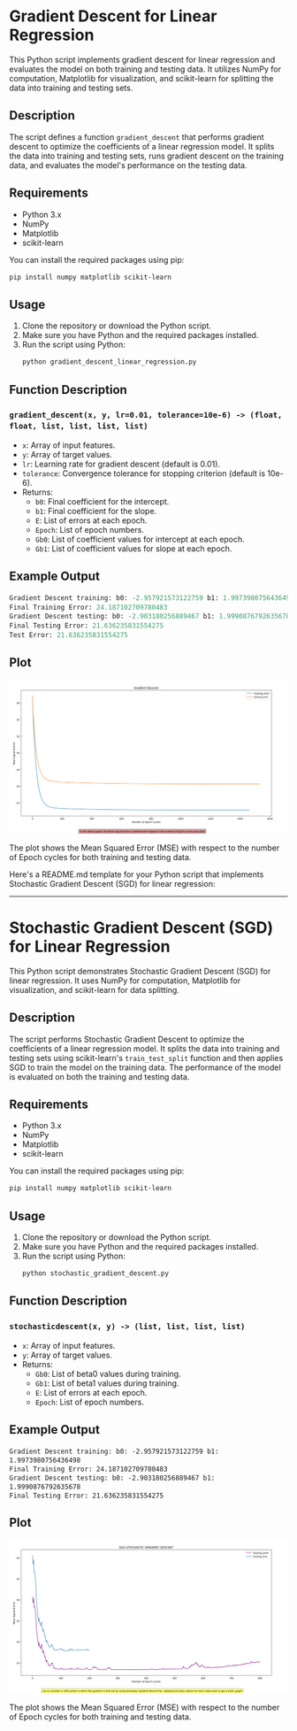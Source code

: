 # Gradient Descent for Linear Regression

This Python script implements gradient descent for linear regression and evaluates the model on both training and testing data. It utilizes NumPy for computation, Matplotlib for visualization, and scikit-learn for splitting the data into training and testing sets.

## Description

The script defines a function `gradient_descent` that performs gradient descent to optimize the coefficients of a linear regression model. It splits the data into training and testing sets, runs gradient descent on the training data, and evaluates the model's performance on the testing data.

## Requirements

- Python 3.x
- NumPy
- Matplotlib
- scikit-learn

You can install the required packages using pip:

```bash
pip install numpy matplotlib scikit-learn
```

## Usage

1. Clone the repository or download the Python script.
2. Make sure you have Python and the required packages installed.
3. Run the script using Python:
   ```bash
   python gradient_descent_linear_regression.py
   ```

## Function Description

### `gradient_descent(x, y, lr=0.01, tolerance=10e-6) -> (float, float, list, list, list, list)`
- `x`: Array of input features.
- `y`: Array of target values.
- `lr`: Learning rate for gradient descent (default is 0.01).
- `tolerance`: Convergence tolerance for stopping criterion (default is 10e-6).
- Returns:
  - `b0`: Final coefficient for the intercept.
  - `b1`: Final coefficient for the slope.
  - `E`: List of errors at each epoch.
  - `Epoch`: List of epoch numbers.
  - `Gb0`: List of coefficient values for intercept at each epoch.
  - `Gb1`: List of coefficient values for slope at each epoch.

## Example Output

```python
Gradient Descent training: b0: -2.957921573122759 b1: 1.9973980756436498
Final Training Error: 24.187102709780483
Gradient Descent testing: b0: -2.903180256889467 b1: 1.9990876792635678
Final Testing Error: 21.636235831554275
Test Error: 21.636235831554275
```

## Plot
![Gradient descent](https://github.com/sharavanask/BUDDI.ai/blob/main/Day%206%20Gradient%20Descent/STOCHASTIC.png)


The plot shows the Mean Squared Error (MSE) with respect to the number of Epoch cycles for both training and testing data.






Here's a README.md template for your Python script that implements Stochastic Gradient Descent (SGD) for linear regression:

---

# Stochastic Gradient Descent (SGD) for Linear Regression

This Python script demonstrates Stochastic Gradient Descent (SGD) for linear regression. It uses NumPy for computation, Matplotlib for visualization, and scikit-learn for data splitting.

## Description

The script performs Stochastic Gradient Descent to optimize the coefficients of a linear regression model. It splits the data into training and testing sets using scikit-learn's `train_test_split` function and then applies SGD to train the model on the training data. The performance of the model is evaluated on both the training and testing data.

## Requirements

- Python 3.x
- NumPy
- Matplotlib
- scikit-learn

You can install the required packages using pip:

```bash
pip install numpy matplotlib scikit-learn
```

## Usage

1. Clone the repository or download the Python script.
2. Make sure you have Python and the required packages installed.
3. Run the script using Python:
   ```bash
   python stochastic_gradient_descent.py
   ```

## Function Description

### `stochasticdescent(x, y) -> (list, list, list, list)`
- `x`: Array of input features.
- `y`: Array of target values.
- Returns:
  - `Gb0`: List of beta0 values during training.
  - `Gb1`: List of beta1 values during training.
  - `E`: List of errors at each epoch.
  - `Epoch`: List of epoch numbers.

## Example Output

```
Gradient Descent training: b0: -2.957921573122759 b1: 1.9973980756436498
Final Training Error: 24.187102709780483
Gradient Descent testing: b0: -2.903180256889467 b1: 1.9990876792635678
Final Testing Error: 21.636235831554275
```
## Plot

![SGD](https://github.com/sharavanask/BUDDI.ai/blob/main/Day%206%20Gradient%20Descent/GRADIENT.png)



The plot shows the Mean Squared Error (MSE) with respect to the number of Epoch cycles for both training and testing data.


